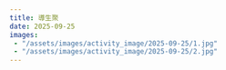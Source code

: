 ```yaml
---
title: 導生聚
date: 2025-09-25
images: 
 - "/assets/images/activity_image/2025-09-25/1.jpg"
 - "/assets/images/activity_image/2025-09-25/2.jpg"
---
```

